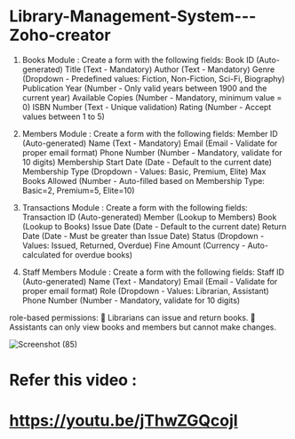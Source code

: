 # Library-Management-System---Zoho-creator

1.	Books Module :
  Create a form with the following fields: 
      Book ID (Auto-generated)
      Title (Text - Mandatory)
      Author (Text - Mandatory)
      Genre (Dropdown - Predefined values: Fiction, Non-Fiction, Sci-Fi, Biography)
      Publication Year (Number - Only valid years between 1900 and the current year)
      Available Copies (Number - Mandatory, minimum value = 0)
      ISBN Number (Text - Unique validation)
      Rating (Number - Accept values between 1 to 5)



2.  Members Module  :
   Create a form with the following fields: 
      Member ID (Auto-generated)
      Name (Text - Mandatory)
      Email (Email - Validate for proper email format)
      Phone Number (Number - Mandatory, validate for 10 digits)
      Membership Start Date (Date - Default to the current date)
      Membership Type (Dropdown - Values: Basic, Premium, Elite)
      Max Books Allowed (Number - Auto-filled based on Membership Type: Basic=2, Premium=5, Elite=10)



3.	Transactions Module  :
	Create a form with the following fields: 
      Transaction ID (Auto-generated)
      Member (Lookup to Members)
      Book (Lookup to Books)
      Issue Date (Date - Default to the current date)
      Return Date (Date - Must be greater than Issue Date)
      Status (Dropdown - Values: Issued, Returned, Overdue)
      Fine Amount (Currency - Auto-calculated for overdue books)

   
4.	Staff Members Module  :
  Create a form with the following fields: 
      Staff ID (Auto-generated)
      Name (Text - Mandatory)
      Email (Email - Validate for proper email format)
      Role (Dropdown - Values: Librarian, Assistant)
      Phone Number (Number - Mandatory, validate for 10 digits)

   
role-based permissions: 
	Librarians can issue and return books.
	Assistants can only view books and members but cannot make changes.

![Screenshot (85)](https://github.com/user-attachments/assets/489342ab-ff26-4115-bbc3-7dc9ebdb2116)


# Refer this video :
# https://youtu.be/jThwZGQcojI
